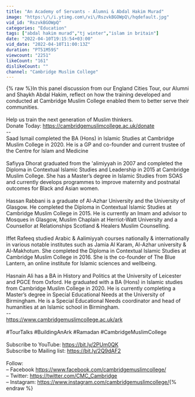 ```yaml
---
title: "An Academy of Servants - Alumni & Abdal Hakim Murad"
image: "https:\/\/i.ytimg.com\/vi\/RszvkBGOWpQ\/hqdefault.jpg"
vid_id: "RszvkBGOWpQ"
categories: "Education"
tags: ["abdal hakim murad","tj winter","islam in britain"]
date: "2022-04-10T19:15:54+03:00"
vid_date: "2022-04-10T11:00:13Z"
duration: "PT51M59S"
viewcount: "2251"
likeCount: "161"
dislikeCount: ""
channel: "Cambridge Muslim College"
---
```

{% raw %}In this panel discussion from our England Cities Tour, our Alumni and Shaykh Abdal Hakim, reflect on how the training developed and conducted at Cambridge Muslim College enabled them to better serve their communities. <br /><br />Help us train the next generation of Muslim thinkers.<br />Donate Today: <a rel="nofollow" target="blank" href="https://cambridgemuslimcollege.ac.uk/donate">https://cambridgemuslimcollege.ac.uk/donate</a><br />--<br />Saad Ismail completed the BA (Hons) in Islamic Studies at Cambridge Muslim College in 2020. He is a GP and co-founder and current trustee of the Centre for Islam and Medicine<br /><br />Safiyya Dhorat  graduated from the 'alimiyyah in 2007 and completed the Diploma in Contextual Islamic Studies and Leadership in 2015 at Cambridge Muslim College. She has a Master’s degree in Islamic Studies from SOAS and currently develops programmes to improve maternity and postnatal outcomes for Black and Asian women.<br /><br />Hassan Rabbani is a graduate of Al-Azhar University and the University of Glasgow. He completed the Diploma in Contextual Islamic Studies at Cambridge Muslim College in 2015. He is currently an Imam and advisor to Mosques in Glasgow, Muslim Chaplain at Herriot-Watt University and a Counsellor at Relationships Scotland &amp; Healers Muslim Counselling.<br /><br />Iffet Rafeeq studied Arabic &amp; Aalimiyyah courses nationally &amp; internationally in various notable institutes such as Jamia Al Karam, Al-Azhar university &amp; Al-Makhotum. She completed the Diploma in Contextual Islamic Studies at Cambridge Muslim College in 2016. She is the co-founder of The Blue Lantern, an online institute for Islamic sciences and wellbeing. <br /><br />Hasnain Ali has a BA in History and Politics at the University of Leicester and  PGCE from Oxford. He graduated with a BA (Hons) in Islamic studies from Cambridge Muslim College in 2020. He is currently completing a Master’s degree in Special Educational Needs at the University of Birmingham. He is a Special Educational Needs coordinator and head of humanities at an Islamic school in Birmingham. <br />--<br /><a rel="nofollow" target="blank" href="https://www.cambridgemuslimcollege.ac.uk/ark">https://www.cambridgemuslimcollege.ac.uk/ark</a><br /><br />#TourTalks #BuildingAnArk #Ramadan #CambridgeMuslimCollege<br /><br />Subscribe to YouTube: <a rel="nofollow" target="blank" href="https://bit.ly/2PUm0QK">https://bit.ly/2PUm0QK</a><br />Subscribe to Mailing list: <a rel="nofollow" target="blank" href="https://bit.ly/2Q9dAF2">https://bit.ly/2Q9dAF2</a><br /><br />Follow:<br />– Facebook <a rel="nofollow" target="blank" href="https://www.facebook.com/cambridgemuslimcollege/">https://www.facebook.com/cambridgemuslimcollege/</a><br />– Twitter: <a rel="nofollow" target="blank" href="https://twitter.com/CMC_Cambridge">https://twitter.com/CMC_Cambridge</a><br />– Instagram: <a rel="nofollow" target="blank" href="https://www.instagram.com/cambridgemuslimcollege/">https://www.instagram.com/cambridgemuslimcollege/</a>{% endraw %}
